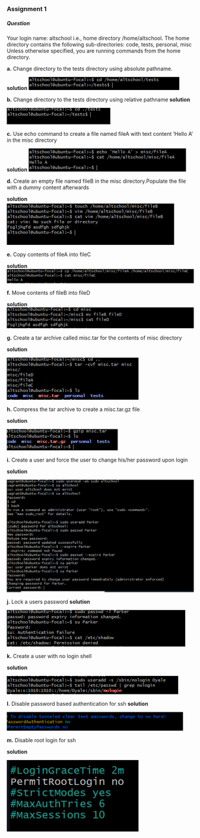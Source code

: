 ### Assignment 1

##### Question
Your login name: altschool i.e., home directory /home/altschool. The home directory contains the following sub-directories: code, tests, personal, misc Unless otherwise specified, you are running commands from the home directory.

__a.__  Change directory to the tests directory using absolute pathname.

__solution__
![screenshot](a..PNG)


__b.__  Change directory to the tests directory using relative pathname
__solution__

![screenshot](b..PNG)


__c.__  Use echo command to create a file named fileA with text content ‘Hello A’ in the misc directory

__solution__
![screenshot](c..PNG)


__d.__  Create an empty file named fileB in the misc directory.Populate the file with a dummy content afterwards

__solution__
![screenshot](d..PNG)



__e.__  Copy contents of fileA into fileC

__solution__
![screenshot](e..PNG)



__f.__  Move contents of fileB into fileD

__solution__
![screenshot](f..PNG)


__g.__  Create a tar archive called misc.tar for the contents of misc directory


__solution__

![screenshot](g..PNG)



__h.__  Compress the tar archive to create a misc.tar.gz file

__solution__

![screenshot](h..PNG)


__i.__  Create a user and force the user to change his/her password upon login

__solution__

![screenshot](i..PNG)



__j.__  Lock a users password
__solution__

![screenshot](j..PNG)



__k.__  Create a user with no login shell

__solution__

![screenshot](k..PNG)


__l.__  Disable password based authentication for ssh
__solution__

![screenshot](l..PNG)


__m.__   Disable root login for ssh

__solution__

![screenshot](m..PNG)